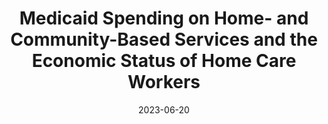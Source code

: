 ---
title: 'Medicaid Spending on Home- and Community-Based Services and the Economic Status of Home Care Workers'
collection: in-progress
permalink: /in-progress/2023-medicaid-hcbs
excerpt: ''
date: 2023-06-20
venue: ''
paperurl: ''
submit: 0
citation: 'Miller, Katherine, Pilar Gonalons-Pons, Amanda R. Kreider, Norma B. Coe, Allison K. Hoffman, and Katherine Rohde. 2023. &quot;Medicaid Spending on Home- and Community-Based Services and the Economic Status of Home Care Workers.&quot; In preparation. University of Pennsylvania.'
---